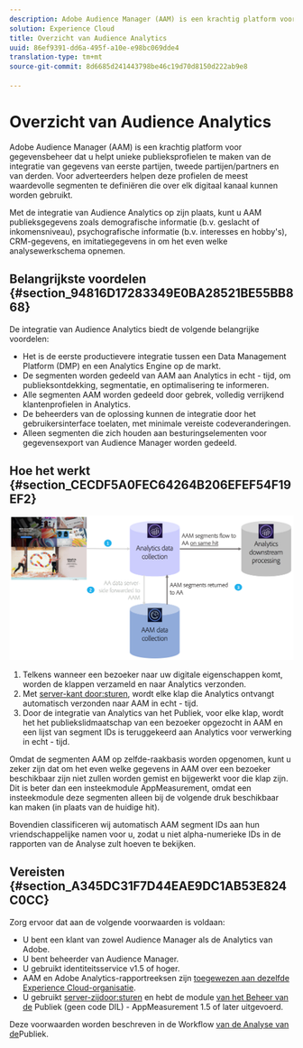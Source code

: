 ```yaml
---
description: Adobe Audience Manager (AAM) is een krachtig platform voor gegevensbeheer dat u helpt unieke publieksprofielen te maken van de integratie van gegevens van eerste partijen, tweede partijen/partners en van derden. Voor adverteerders helpen deze profielen de meest waardevolle segmenten te definiëren die over elk digitaal kanaal kunnen worden gebruikt.
solution: Experience Cloud
title: Overzicht van Audience Analytics
uuid: 86ef9391-dd6a-495f-a10e-e98bc069dde4
translation-type: tm+mt
source-git-commit: 8d6685d241443798be46c19d70d8150d222ab9e8

---
```



# Overzicht van Audience Analytics

Adobe Audience Manager (AAM) is een krachtig platform voor gegevensbeheer dat u helpt unieke publieksprofielen te maken van de integratie van gegevens van eerste partijen, tweede partijen/partners en van derden. Voor adverteerders helpen deze profielen de meest waardevolle segmenten te definiëren die over elk digitaal kanaal kunnen worden gebruikt.

Met de integratie van Audience Analytics op zijn plaats, kunt u AAM publieksgegevens zoals demografische informatie (b.v. geslacht of inkomensniveau), psychografische informatie (b.v. interesses en hobby&#39;s), CRM-gegevens, en imitatiegegevens in om het even welke analysewerkschema opnemen.

## Belangrijkste voordelen {#section_94816D17283349E0BA28521BE55BB868}

De integratie van Audience Analytics biedt de volgende belangrijke voordelen:

* Het is de eerste productievere integratie tussen een Data Management Platform (DMP) en een Analytics Engine op de markt.
* De segmenten worden gedeeld van AAM aan Analytics in echt - tijd, om publieksontdekking, segmentatie, en optimalisering te informeren.
* Alle segmenten AAM worden gedeeld door gebrek, volledig verrijkend klantenprofielen in Analytics.
* De beheerders van de oplossing kunnen de integratie door het gebruikersinterface toelaten, met minimale vereiste codeveranderingen.
* Alleen segmenten die zich houden aan besturingselementen voor gegevensexport van Audience Manager worden gedeeld.

## Hoe het werkt {#section_CECDF5A0FEC64264B206EFEF54F19EF2}

![](assets/mc-aud-dataflow.png)

1. Telkens wanneer een bezoeker naar uw digitale eigenschappen komt, worden de klappen verzameld en naar Analytics verzonden.
1. Met [server-kant door:sturen](/help/admin/admin/c-server-side-forwarding/ssf.md), wordt elke klap die Analytics ontvangt automatisch verzonden naar AAM in echt - tijd.
1. Door de integratie van Analytics van het Publiek, voor elke klap, wordt het het publiekslidmaatschap van een bezoeker opgezocht in AAM en een lijst van segment IDs is teruggekeerd aan Analytics voor verwerking in echt - tijd.

Omdat de segmenten AAM op zelfde-raakbasis worden opgenomen, kunt u zeker zijn dat om het even welke gegevens in AAM over een bezoeker beschikbaar zijn niet zullen worden gemist en bijgewerkt voor die klap zijn. Dit is beter dan een insteekmodule AppMeasurement, omdat een insteekmodule deze segmenten alleen bij de volgende druk beschikbaar kan maken (in plaats van de huidige hit).

Bovendien classificeren wij automatisch AAM segment IDs aan hun vriendschappelijke namen voor u, zodat u niet alpha-numerieke IDs in de rapporten van de Analyse zult hoeven te bekijken.

## Vereisten {#section_A345DC31F7D44EAE9DC1AB53E824C0CC}

Zorg ervoor dat aan de volgende voorwaarden is voldaan:

* U bent een klant van zowel Audience Manager als de Analytics van Adobe.
* U bent beheerder van Audience Manager.
* U gebruikt identiteitsservice v1.5 of hoger.
* AAM en Adobe Analytics-rapportreeksen zijn [toegewezen aan dezelfde Experience Cloud-organisatie](https://docs.adobe.com/content/help/en/core-services/interface/about-core-services/report-suite-mapping.html).
* U gebruikt [server-zijdoor:sturen](/help/admin/admin/c-server-side-forwarding/ssf.md) en hebt de module [van het Beheer van de](https://docs.adobe.com/content/help/en/audience-manager/user-guide/implementation-integration-guides/integration-other-solutions/audience-management-module.html) Publiek (geen code DIL) - AppMeasurement 1.5 of later uitgevoerd.

Deze voorwaarden worden beschreven in de Workflow [van de Analyse van de](/help/integrate/c-audience-analytics/c-workflow/audiences-workflow.md)Publiek.
